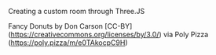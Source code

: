 Creating a custom room through Three.JS

Fancy Donuts by Don Carson [CC-BY] (https://creativecommons.org/licenses/by/3.0/) via Poly Pizza (https://poly.pizza/m/e0TAkocpC9H)
